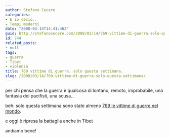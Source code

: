 ```yaml
---
author: Stefano Cecere
categories:
- E io cecio..
- Tempi moderni
date: "2008-03-14T14:41:46Z"
guid: http://stefanocecere.com/2008/03/14/769-vittime-di-guerra-solo-questa-settimana/
id: 744
related_posts:
- null
tags:
- guerra
- Tibet
- violenza
title: 769 vittime di guerra. solo questa settimana.
slug: /2008/03/14/769-vittime-di-guerra-solo-questa-settimana/
---
```


per chi pensa che la guerra è qualcosa di lontano, remoto, improbabile, una fantasia dei pacifisti, una scusa&#8230;
  
beh: solo questa settimana sono state almeno [769 le vittime di guerre nel mondo](http://www.peacereporter.net/dettaglio_articolo.php?idc=0&idart=10444).

e oggi è ripresa la battaglia anche in Tibet
  
andiamo bene!